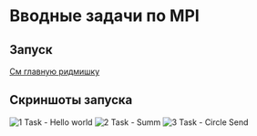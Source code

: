 # Вводные задачи по MPI

## Запуск
[См главную ридмишку](../README.md)

## Скриншоты запуска
![1 Task - Hello world](/screenshots/1.png)
![2 Task - Summ](/screenshots/2.png)
![3 Task - Circle Send](/screenshots/3.png)